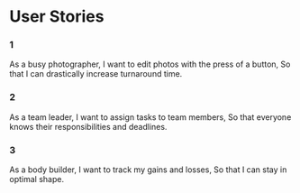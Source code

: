 # User Stories

### 1 
As a busy photographer,
I want to edit photos with the press of a button,
So that I can drastically increase turnaround time.

### 2
As a team leader,
I want to assign tasks to team members,
So that everyone knows their responsibilities and deadlines.

### 3
As a body builder,
I want to track my gains and losses,
So that I can stay in optimal shape.
